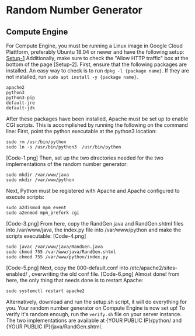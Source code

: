 # Random Number Generator

## Compute Engine

For Compute Engine, you must be running a Linux image in Google Cloud Plattform, preferably Ubuntu 18.04 or newer and have the following setup: [Setup-1](Setup-1.png)
Additionally, make sure to check the "Allow HTTP traffic" box at the bottom of the page [Setup-2].
First, ensure that the following packages are installed. An easy way to check is to run ```dpkg -l {package name}```. If they are not installed, run ```sudo apt install -y {package name}```.
```
apache2
python3
python3-pip
default-jre
default-jdk
```
After these packages have been installed, Apache must be set up to enable CGI scripts. This is accomplished by running the following on the command line:
First, point the python executable at the python3 location:
```
sudo rm /usr/bin/python
sudo ln -s /usr/bin/python3  /usr/bin/python
```
[Code-1.png]
Then, set up the two directories needed for the two implementations of the random number generator:

```
sudo mkdir /var/www/java
sudo mkdir /var/www/python
```
Next, Python must be registered with Apache and Apache configured to execute scripts:
```
sudo a2dismod mpm_event
sudo a2enmod mpm_prefork cgi
```
[Code-3.png]
From here, copy the RandGen.java and RandGen.shtml files into /var/www/java, the index.py file into /var/www/python and make the scripts executable:
[Code-4.png]
```
sudo javac /var/www/java/RandGen.java
sudo chmod 755 /var/www/java/RandGen.shtml
sudo chmod 755 /var/www/python/index.py
```
[Code-5.png]
Next, copy the 000-default.conf into /etc/apache2/sites-enabled/ , overwriting the old conf file.
[Code-6.png]
Almost done! from here, the only thing that needs done is to restart Apache:
```
sudo systemctl restart apache2
```
Alternatively, download and run the setup.sh script, it will do everything for you.
Your random number generator on Compute Engine is now set up! To verify it's random enough, run the ```verify.sh``` file on your server instance. The two implementations are available at {YOUR PUBLIC IP}/python/ and {YOUR PUBLIC IP}/java/RandGen.shtml.
